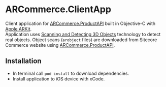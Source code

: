 # ARCommerce.ClientApp

Client application for [ARCommerce.ProductAPI](https://github.com/whuu/ARCommerce.ProductAPI/) built in Objective-C with [Apple ARKit](https://developer.apple.com/arkit/).</br>
Application uses [Scanning and Detecting 3D Objects](https://developer.apple.com/documentation/arkit/scanning_and_detecting_3d_objects) technology to detect real objects. Object scans (`arobject` files) are downloaded from Sitecore Commerce website using [ARCommerce.ProductAPI](https://github.com/whuu/ARCommerce.ProductAPI/).

## Installation

* In terminal call `pod install` to download dependencies.
* Install application to iOS device with xCode.
